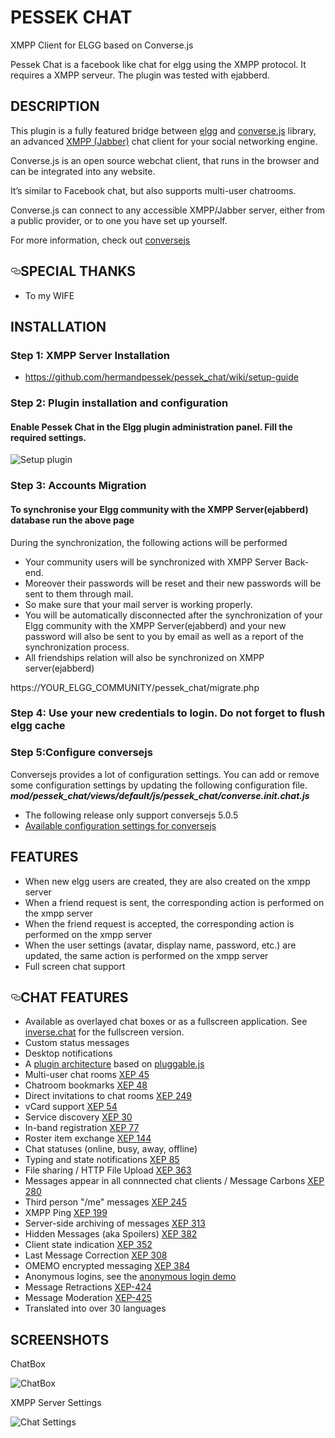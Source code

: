 # PESSEK CHAT
<p>XMPP Client for ELGG based on Converse.js</p>
<p>Pessek Chat is a facebook like chat for elgg using the XMPP protocol. It requires a XMPP serveur. The plugin was tested with ejabberd.</p>

<!DOCTYPE html>
<html lang="en">
  <head>
    <meta charset="utf-8">
    <meta name="viewport" content="width=device-width">
  </head>
  <body>
    <h2>DESCRIPTION</h2>
    <p>This plugin is a fully featured bridge between <a href="https://elgg.org" target="_blank">elgg</a> and <a href="https://conversejs.org" target="_blank">converse.js</a> library, an advanced <a href="https://xmpp.org/" target="_blank">XMPP (Jabber)</a> chat client for your social networking engine.</p>
    <p>Converse.js is an open source webchat client, that runs in the browser and can be integrated into any website.</p>
    <p>It’s similar to Facebook chat, but also supports multi-user chatrooms.</p>
    <p>Converse.js can connect to any accessible XMPP/Jabber server, either from a public provider, or to one you have set up yourself.</p>
    <p>For more information, check out <a href="https://conversejs.org" target="_blank">conversejs</a> </p>
    <h2><a id="user-content-features" class="anchor" aria-hidden="true" href="#features"><svg class="octicon octicon-link" viewBox="0 0 16 16" version="1.1" width="16" height="16" aria-hidden="true"><path fill-rule="evenodd" d="M4 9h1v1H4c-1.5 0-3-1.69-3-3.5S2.55 3 4 3h4c1.45 0 3 1.69 3 3.5 0 1.41-.91 2.72-2 3.25V8.59c.58-.45 1-1.27 1-2.09C10 5.22 8.98 4 8 4H4c-.98 0-2 1.22-2 2.5S3 9 4 9zm9-3h-1v1h1c1 0 2 1.22 2 2.5S13.98 12 13 12H9c-.98 0-2-1.22-2-2.5 0-.83.42-1.64 1-2.09V6.25c-1.09.53-2 1.84-2 3.25C6 11.31 7.55 13 9 13h4c1.45 0 3-1.69 3-3.5S14.5 6 13 6z"></path></svg></a>SPECIAL THANKS</h2>
    <ul>
      <li>To my WIFE</li>
    </ul>
    <h2>INSTALLATION</h2>
    <p><h3>Step 1: XMPP Server Installation</h3>
      <ul>
          <li><a href="https://github.com/hermandpessek/pessek_chat/wiki/setup-guide" target="_blank">https://github.com/hermandpessek/pessek_chat/wiki/setup-guide</a></li>
        </ul>
    </p>
    <p><h3>Step 2: Plugin installation and configuration</h3>
    <h4>Enable Pessek Chat in the Elgg plugin administration panel. Fill the required settings.</h4>
        <img src="https://user-images.githubusercontent.com/60041160/72748207-e0cf7380-3bb6-11ea-8c1e-5ccefeb97fb8.png" alt="Setup plugin" style="max-width:100%;">
    </p>
    <p><h3>Step 3: Accounts Migration</h3>
      <h4>To synchronise your Elgg community with the XMPP Server(ejabberd) database run the above page</h4>
      </h4>During the synchronization, the following actions will be performed</h4>
      <ul>
          <li>Your community users will be synchronized with XMPP Server Back-end. </li>
          <li>Moreover their passwords will be reset and their new passwords will be sent to them through mail.</li>
          <li>So make sure that your mail server is working properly.</li>
          <li>You will be automatically disconnected after the synchronization of your Elgg community with the XMPP Server(ejabberd)  and your new password will also be sent to you by email as well as a report of the synchronization process.</li>
          <li>All friendships relation will also be synchronized on XMPP server(ejabberd)</li>
      </ul>
      </h4>https://YOUR_ELGG_COMMUNITY/pessek_chat/migrate.php</h4>
    </p>
    <p><h3>Step 4: Use your new credentials to login. Do not forget to flush elgg cache</h3></p>
    <p><h3>Step 5:Configure conversejs</h3></p>
    <p>Conversejs provides a lot of configuration settings. You can add or remove some configuration settings by updating the following configuration file. <b><i>mod/pessek_chat/views/default/js/pessek_chat/converse.init.chat.js</i></b>
    <ul>
        <li>The following release only support conversejs 5.0.5</li>
        <li><a href="https://conversejs.org/docs/html/configuration.html">Available configuration settings for conversejs </a></li>
    </ul>
  </p>
    <p><h2>FEATURES</h2></p>
    <ul>
        <li>When new elgg users are created, they are also created on the xmpp server</li>
        <li>When a friend request is sent, the corresponding action is performed on the xmpp server</li>
        <li>When the friend request is accepted, the corresponding action is performed on the xmpp server</li>
        <li>When the user settings (avatar, display name, password, etc.) are updated, the same action is performed on the xmpp server</li>
          <li>Full screen chat support</li>
    </ul>
    <h2><a id="user-content-features" class="anchor" aria-hidden="true" href="#features"><svg class="octicon octicon-link" viewBox="0 0 16 16" version="1.1" width="16" height="16" aria-hidden="true"><path fill-rule="evenodd" d="M4 9h1v1H4c-1.5 0-3-1.69-3-3.5S2.55 3 4 3h4c1.45 0 3 1.69 3 3.5 0 1.41-.91 2.72-2 3.25V8.59c.58-.45 1-1.27 1-2.09C10 5.22 8.98 4 8 4H4c-.98 0-2 1.22-2 2.5S3 9 4 9zm9-3h-1v1h1c1 0 2 1.22 2 2.5S13.98 12 13 12H9c-.98 0-2-1.22-2-2.5 0-.83.42-1.64 1-2.09V6.25c-1.09.53-2 1.84-2 3.25C6 11.31 7.55 13 9 13h4c1.45 0 3-1.69 3-3.5S14.5 6 13 6z"></path></svg></a>CHAT FEATURES</h2>
    <ul>
      <li>Available as overlayed chat boxes or as a fullscreen application. See <a href="https://inverse.chat" rel="nofollow">inverse.chat</a> for the fullscreen version.</li>
      <li>Custom status messages</li>
      <li>Desktop notifications</li>
      <li>A <a href="https://conversejs.org/docs/html/plugin_development.html" rel="nofollow">plugin architecture</a> based on <a href="https://conversejs.github.io/pluggable.js/" rel="nofollow">pluggable.js</a></li>
      <li>Multi-user chat rooms <a href="https://xmpp.org/extensions/xep-0045.html" rel="nofollow">XEP 45</a></li>
      <li>Chatroom bookmarks <a href="https://xmpp.org/extensions/xep-0048.html" rel="nofollow">XEP 48</a></li>
      <li>Direct invitations to chat rooms <a href="https://xmpp.org/extensions/xep-0249.html" rel="nofollow">XEP 249</a></li>
      <li>vCard support <a href="https://xmpp.org/extensions/xep-0054.html" rel="nofollow">XEP 54</a></li>
      <li>Service discovery <a href="https://xmpp.org/extensions/xep-0030.html" rel="nofollow">XEP 30</a></li>
      <li>In-band registration <a href="https://xmpp.org/extensions/xep-0077.html" rel="nofollow">XEP 77</a></li>
      <li>Roster item exchange <a href="https://xmpp.org/extensions/tmp/xep-0144-1.1.html" rel="nofollow">XEP 144</a></li>
      <li>Chat statuses (online, busy, away, offline)</li>
      <li>Typing and state notifications <a href="https://xmpp.org/extensions/xep-0085.html" rel="nofollow">XEP 85</a></li>
      <li>File sharing / HTTP File Upload <a href="https://xmpp.org/extensions/xep-0363.html" rel="nofollow">XEP 363</a></li>
      <li>Messages appear in all connnected chat clients / Message Carbons <a href="https://xmpp.org/extensions/xep-0280.html" rel="nofollow">XEP 280</a></li>
      <li>Third person "/me" messages <a href="https://xmpp.org/extensions/xep-0245.html" rel="nofollow">XEP 245</a></li>
      <li>XMPP Ping <a href="https://xmpp.org/extensions/xep-0199.html" rel="nofollow">XEP 199</a></li>
      <li>Server-side archiving of messages <a href="https://xmpp.org/extensions/xep-0313.html" rel="nofollow">XEP 313</a></li>
      <li>Hidden Messages (aka Spoilers) <a href="https://xmpp.org/extensions/xep-0382.html" rel="nofollow">XEP 382</a></li>
      <li>Client state indication <a href="https://xmpp.org/extensions/xep-0352.html" rel="nofollow">XEP 352</a></li>
      <li>Last Message Correction <a href="https://xmpp.org/extensions/xep-0308.html" rel="nofollow">XEP 308</a></li>
      <li>OMEMO encrypted messaging <a href="https://xmpp.org/extensions/xep-0384.html%22" rel="nofollow">XEP 384</a></li>
      <li>Anonymous logins, see the <a href="https://conversejs.org/demo/anonymous.html" rel="nofollow">anonymous login demo</a></li>
      <li>Message Retractions <a href="https://xmpp.org/extensions/xep-0424.html" rel="nofollow">XEP-424</a></li>
      <li>Message Moderation <a href="https://xmpp.org/extensions/xep-0425.html" rel="nofollow">XEP-425</a></li>
      <li>Translated into over 30 languages</li>
    </ul>
    <h2>SCREENSHOTS</h2>
    <p>ChatBox</p>
    <img src="https://user-images.githubusercontent.com/60041160/72668141-e9437500-3a23-11ea-9759-550d95a4b606.png" alt="ChatBox" style="max-width:100%;">
    <p>XMPP Server Settings</p>
    <img src="https://user-images.githubusercontent.com/60041160/72668149-f6f8fa80-3a23-11ea-8df8-77cd9b3e5363.png" alt="Chat  Settings" style="max-width:100%;">
  </body>
</html>
